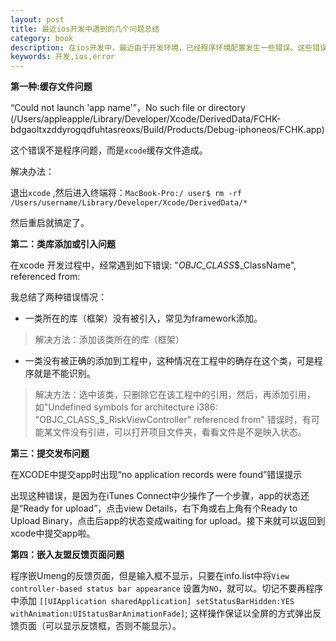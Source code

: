 ```yaml
---
layout: post
title: 最近ios开发中遇到的几个问题总结
category: book
description: 在ios开发中，最近由于开发环境，已经程序环境配置发生一些错误。这些错误会直接导致程序无法运行，但并不是程序错误，总结如下。
keywords: 开发,ios,error
---  
```



**第一种:缓存文件问题**

“Could not launch 'app name'”，No such file or directory (/Users/appleapple/Library/Developer/Xcode/DerivedData/FCHK-bdgaoltxzddyrogqdfuhtasreoxs/Build/Products/Debug-iphoneos/FCHK.app)

这个错误不是程序问题，而是`xcode`缓存文件造成。

解决办法：

退出`xcode` ,然后进入终端将：`MacBook-Pro:/ user$ rm -rf /Users/username/Library/Developer/Xcode/DerivedData/*`

然后重启就搞定了。

**第二：类库添加或引入问题**

在xcode 开发过程中，经常遇到如下错误:
 "_OBJC_CLASS_$_ClassName", referenced from:

我总结了两种错误情况： 

+ 一类所在的库（框架）没有被引入，常见为framework添加。 

>解决方法：添加该类所在的库（框架）

+ 一类没有被正确的添加到工程中，这种情况在工程中的确存在这个类，可是程序就是不能识别。
>解决方法：选中该类，只删除它在该工程中的引用，然后，再添加引用，如"Undefined symbols for architecture i386: "OBJC_CLASS_$_RiskViewController" referenced from" 
错误时，有可能某文件没有引进，可以打开项目文件夹，看看文件是不是映入状态。

**第三：提交发布问题**

在XCODE中提交app时出现“no application records were found”错误提示  

出现这种错误，是因为在iTunes Connect中少操作了一个步骤，app的状态还是“Ready for upload”，点击view Details，右下角或右上角有个Ready to Upload Binary，点击后app的状态变成waiting for upload。接下来就可以返回到xcode中提交app啦。

**第四：嵌入友盟反馈页面问题**

程序嵌Umeng的反馈页面，但是输入框不显示，只要在info.list中将`View controller-based status bar appearance` 设置为`NO`，就可以。切记不要再程序中添加 `[[UIApplication sharedApplication] setStatusBarHidden:YES withAnimation:UIStatusBarAnimationFade]`;
这样操作保证以全屏的方式弹出反馈页面（可以显示反馈框，否则不能显示）。
